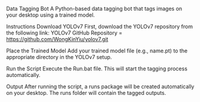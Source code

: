 Data Tagging Bot
A Python-based data tagging bot that tags images on your desktop using a trained model.

Instructions
Download YOLOv7
First, download the YOLOv7 repository from the following link:
YOLOv7 GitHub Repository = https://github.com/WongKinYiu/yolov7.git

Place the Trained Model
Add your trained model file (e.g., name.pt) to the appropriate directory in the YOLOv7 setup.

Run the Script
Execute the Run.bat file. This will start the tagging process automatically.

Output
After running the script, a runs package will be created automatically on your desktop. The runs folder will contain the tagged outputs.
